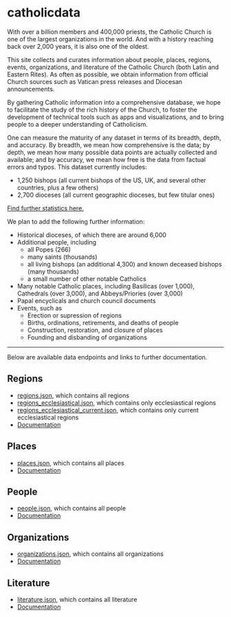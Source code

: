 # catholicdata

With over a billion members and 400,000 priests, the Catholic Church is one of the largest organizations in the world. And with a history reaching back over 2,000 years, it is also one of the oldest.

This site collects and curates information about people, places, regions, events, organizations, and literature of the Catholic Church (both Latin and Eastern Rites). As often as possible, we obtain information from official Church sources such as Vatican press releases and Diocesan announcements.

By gathering Catholic information into a comprehensive database, we hope to facilitate the study of the rich history of the Church, to foster the development of technical tools such as apps and visualizations, and to bring people to a deeper understanding of Catholicism.

One can measure the maturity of any dataset in terms of its breadth, depth, and accuracy. By breadth, we mean how comprehensive is the data; by depth, we mean how many possible data points are actually collected and available; and by accuracy, we mean how free is the data from factual errors and typos. This dataset currently includes:
* 1,250 bishops (all current bishops of the US, UK, and several other countries, plus a few others)
* 2,700 dioceses (all current geographic dioceses, but few titular ones)

[Find further statistics here.](/statistics.html)

We plan to add the following further information:
* Historical dioceses, of which there are around 6,000
* Additional people, including
    * all Popes (266)
    * many saints (thousands)
    * all living bishops (an additional 4,300) and known deceased bishops (many thousands)
    * a small number of other notable Catholics
* Many notable Catholic places, including Basilicas (over 1,000), Cathedrals (over 3,000), and Abbeys/Priories (over 3,000)
* Papal encyclicals and church council documents
* Events, such as
    * Erection or supression of regions
    * Births, ordinations, retirements, and deaths of people
    * Construction, restoration, and closure of places
    * Founding and disbanding of organizations

-----
Below are available data endpoints and links to further documentation.

## Regions
* [regions.json](/regions.json), which contains all regions
* [regions_ecclesiastical.json](/regions_ecclesiastical.json), which contains only ecclesiastical regions
* [regions_ecclesiastical_current.json](/regions_ecclesiastical_current.json), which contains only current ecclesiastical regions
* [Documentation](/regions.html)

## Places
* [places.json](/places.json), which contains all places
* [Documentation](/places.html)

## People
* [people.json](/people.json), which contains all people
* [Documentation](/people.html)

## Organizations
* [organizations.json](/organizations.json), which contains all organizations
* [Documentation](/organizations.html)

## Literature
* [literature.json](/literature.json), which contains all literature
* [Documentation](/literature.html)
